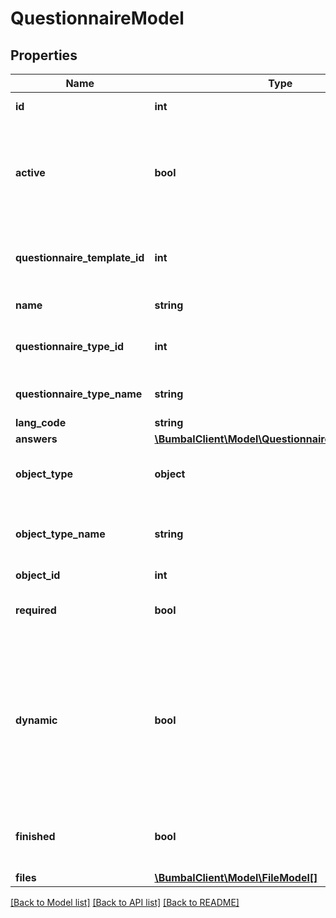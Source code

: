 # QuestionnaireModel

## Properties
Name | Type | Description | Notes
------------ | ------------- | ------------- | -------------
**id** | **int** | Unique Identifier | [optional] 
**active** | **bool** | if active&#x3D;0: Questionnaire has been removed and is no longer visible in any bumbal interface | [optional] 
**questionnaire_template_id** | **int** | ID of the parent questionnaire template, just for reference | [optional] 
**name** | **string** | Questionnaire name | [optional] 
**questionnaire_type_id** | **int** | ID of the questionnaire type, just for reference | [optional] 
**questionnaire_type_name** | **string** | name of the questionnaire type | [optional] 
**lang_code** | **string** | ISO lang code | [optional] 
**answers** | [**\BumbalClient\Model\QuestionnaireAnswerModel[]**](QuestionnaireAnswerModel.md) |  | [optional] 
**object_type** | **object** | Object type IDs available for this questionnaire | [optional] 
**object_type_name** | **string** | Object type name for the bound object to this questionnaire | [optional] 
**object_id** | **int** | Object ID | [optional] 
**required** | **bool** | whetrher the questionnaoire is required to be filled in | [optional] 
**dynamic** | **bool** | whetrher the questionnaoire is dynamic (non-liniar flow for the questions, where the answer to one question could impact the choice of the follow-up question. | [optional] 
**finished** | **bool** | whetrher the questionnaoire is already filled in completely | [optional] 
**files** | [**\BumbalClient\Model\FileModel[]**](FileModel.md) |  | [optional] 

[[Back to Model list]](../README.md#documentation-for-models) [[Back to API list]](../README.md#documentation-for-api-endpoints) [[Back to README]](../README.md)


